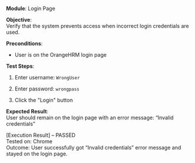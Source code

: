 **Module**: Login Page

**Objective**:  
Verify that the system prevents access when incorrect login credentials are used.

**Preconditions**:

- User is on the OrangeHRM login page
    

**Test Steps**:

1. Enter username: `WrongUser`
    
2. Enter password: `wrongpass`
    
3. Click the "Login" button
    

**Expected Result**:  
User should remain on the login page with an error message: “Invalid credentials”

[Execution Result] – PASSED  
Tested on: Chrome  
Outcome: User successfully got “Invalid credentials” error message and stayed on the login page.